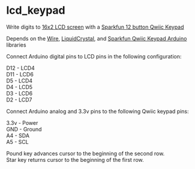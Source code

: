 # lcd_keypad
Write digits to [16x2 LCD screen](https://www.sparkfun.com/products/255) with a [Sparkfun 12 button Qwiic Keypad](https://www.sparkfun.com/products/15290)
  
Depends on the [Wire](https://www.arduino.cc/en/reference/wire), [LiquidCrystal](https://www.arduino.cc/en/Reference/LiquidCrystal), and [Sparkfun Qwiic Keypad Arduino](https://learn.sparkfun.com/tutorials/qwiic-keypad-hookup-guide/arduino-library) libraries
  
Connect Arduino digital pins to LCD pins in the following configuration:
  
D12 - LCD4  
D11 - LCD6  
D5 - LCD4  
D4 - LCD5  
D3 - LCD6  
D2 - LCD7  
  
Connect Arduino analog and 3.3v pins to the following Qwiic keypad pins:
  
3.3v - Power  
GND - Ground  
A4 - SDA  
A5 - SCL  
  
Pound key advances cursor to the beginning of the second row.  
Star key returns cursor to the beginning of the first row.
